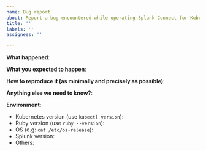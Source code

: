 ```yaml
---
name: Bug report
about: Report a bug encountered while operating Splunk Connect for Kubernetes
title: ''
labels: ''
assignees: ''

---
```


<!-- Please use this template while reporting a bug and provide as much info as possible. Not doing so may result in your bug not being addressed in a timely manner. Thanks!

Please do not report security vulnerabilities with public GitHub issue reports. Please report security issues here: https://www.splunk.com/goto/report_vulnerabilities_prodsec
-->


**What happened**:

**What you expected to happen**:

**How to reproduce it (as minimally and precisely as possible)**:

**Anything else we need to know?**:

**Environment**:
- Kubernetes version (use `kubectl version`):
- Ruby version (use `ruby --version`):
- OS (e.g: `cat /etc/os-release`):
- Splunk version:
- Others:
